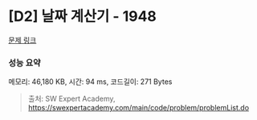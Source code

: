 # [D2] 날짜 계산기 - 1948 

[문제 링크](https://swexpertacademy.com/main/code/problem/problemDetail.do?contestProbId=AV5PnnU6AOsDFAUq) 

### 성능 요약

메모리: 46,180 KB, 시간: 94 ms, 코드길이: 271 Bytes



> 출처: SW Expert Academy, https://swexpertacademy.com/main/code/problem/problemList.do